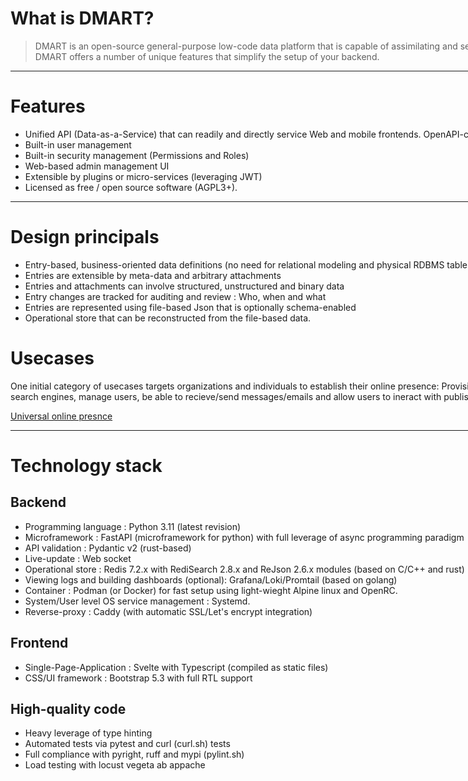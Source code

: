 <script lang="ts">
import {FolderSolid,BriefcaseSolid,LayersSolid,StarSolid,CubesStackedSolid} from 'flowbite-svelte-icons';
</script>
<div class="prose">
<div class="flex flex-row" style="width: 98vw">
<div class="flex-col p-6">

# What is DMART?
> DMART is an open-source general-purpose low-code data platform that is capable of assimilating and servcing a wide variety of data.
> DMART offers a number of unique features that simplify the setup of your backend.

----

# <span class="flex"><StarSolid class="mx-2" size="xl"/>Features</span>

- Unified API (Data-as-a-Service) that can readily and directly service Web and mobile frontends. OpenAPI-compatible [JSON API](https://api.dmart.cc/docs)
- Built-in user management
- Built-in security management (Permissions and Roles)
- Web-based admin management UI
- Extensible by plugins or micro-services (leveraging JWT)
- Licensed as free / open source software (AGPL3+).

----

# <span class="flex"><FolderSolid class="mx-2" size="xl"/> Design principals</span>

- Entry-based, business-oriented data definitions (no need for relational modeling and physical RDBMS table structure).
- Entries are extensible by meta-data and arbitrary attachments
- Entries and attachments can involve structured, unstructured and binary data
- Entry changes are tracked for auditing and review : Who, when and what
- Entries are represented using file-based Json that is optionally schema-enabled
- Operational store that can be reconstructed from the file-based data.

</div>
<div class="flex-col p-6">


# <span class="flex"><BriefcaseSolid class="mx-2" size="xl"/> Usecases</span>

One initial category of usecases targets organizations and individuals to establish their online presence: Provision a website that is indexed by search engines, manage users, be able to recieve/send messages/emails and allow users to ineract with published content.

[Universal online presnce](/presence_usecases)

----

# <span class="flex"><LayersSolid class="mx-2" size="xl"/> Technology stack</span>

## Backend

- Programming language : Python 3.11 (latest revision)
- Microframework : FastAPI (microframework for python) with full leverage of async programming paradigm
- API validation : Pydantic v2 (rust-based)
- Live-update : Web socket
- Operational store : Redis 7.2.x with RediSearch 2.8.x and ReJson 2.6.x modules (based on C/C++ and rust)
- Viewing logs and building dashboards (optional): Grafana/Loki/Promtail (based on golang)
- Container : Podman (or Docker) for fast setup using light-wieght Alpine linux and OpenRC.
- System/User level OS service management : Systemd.
- Reverse-proxy : Caddy (with automatic SSL/Let's encrypt integration)

## Frontend

- Single-Page-Application : Svelte with Typescript (compiled as static files)
- CSS/UI framework : Bootstrap 5.3 with full RTL support

## High-quality code

- Heavy leverage of type hinting
- Automated tests via pytest and curl (curl.sh) tests
- Full compliance with pyright, ruff and mypi (pylint.sh)
- Load testing with locust vegeta ab appache

</div>
</div>
</div>
